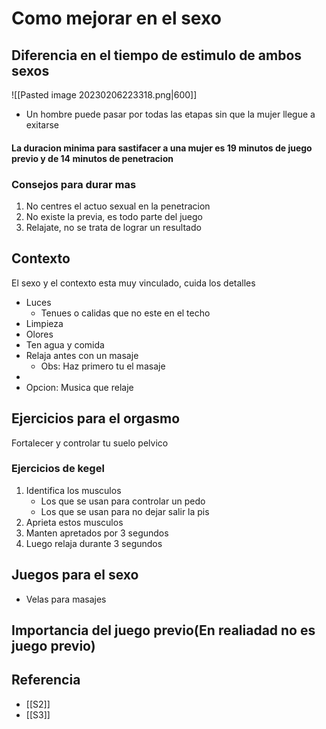 # Como mejorar en el sexo

## Diferencia en el tiempo de estimulo de ambos sexos
![[Pasted image 20230206223318.png|600]]
- Un hombre puede pasar por todas las etapas sin que la mujer llegue a exitarse
#### La duracion minima para sastifacer a una mujer es 19 minutos de juego previo y de 14 minutos de penetracion

### Consejos para durar mas
1. No centres el actuo sexual en la penetracion
2. No existe la previa, es todo parte del juego
3. Relajate, no se trata de lograr un resultado

## Contexto
El sexo y el contexto esta muy vinculado, cuida los detalles
- Luces
	- Tenues o calidas que no este en el techo
- Limpieza
- Olores
- Ten agua y comida
- Relaja antes con un masaje
	- Obs: Haz primero tu el masaje
- 
- Opcion: Musica que relaje


## Ejercicios para el orgasmo
Fortalecer y controlar tu suelo pelvico 
### Ejercicios de kegel
1. Identifica los musculos
	- Los que se usan para controlar un pedo
	- Los que se usan para no dejar salir la pis
2. Aprieta estos musculos
3. Manten apretados por 3 segundos
4. Luego relaja durante 3 segundos


## Juegos para el sexo
- Velas para masajes


## Importancia del juego previo(En realiadad no es juego previo)



## Referencia
- [[S2]]
- [[S3]]